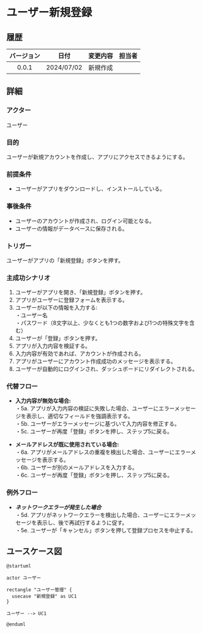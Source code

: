 # ユーザー新規登録

## 履歴

| バージョン |    日付    | 変更内容 | 担当者 |
| :--------: | :--------: | :------- | :----: |
|   0.0.1    | 2024/07/02 | 新規作成 |        |

## 詳細

### アクター

 ユーザー

### 目的

ユーザーが新規アカウントを作成し、アプリにアクセスできるようにする。

### 前提条件

- ユーザーがアプリをダウンロードし、インストールしている。

### 事後条件

- ユーザーのアカウントが作成され、ログイン可能となる。
- ユーザーの情報がデータベースに保存される。

### トリガー

ユーザーがアプリの「新規登録」ボタンを押す。

### 主成功シナリオ

1. ユーザーがアプリを開き、「新規登録」ボタンを押す。
2. アプリがユーザーに登録フォームを表示する。
3. ユーザーが以下の情報を入力する:</br>
・ユーザー名</br>
・パスワード（8文字以上、少なくとも1つの数字および1つの特殊文字を含む）
4. ユーザーが「登録」ボタンを押す。
5. アプリが入力内容を検証する。
6. 入力内容が有効であれば、アカウントが作成される。
7. アプリがユーザーにアカウント作成成功のメッセージを表示する。
8. ユーザーが自動的にログインされ、ダッシュボードにリダイレクトされる。

### 代替フロー

- **入力内容が無効な場合:**</br>
・5a. アプリが入力内容の検証に失敗した場合、ユーザーにエラーメッセージを表示し、適切なフィールドを強調表示する。</br>
・5b. ユーザーがエラーメッセージに基づいて入力内容を修正する。</br>
・5c. ユーザーが再度「登録」ボタンを押し、ステップ5に戻る。

- **メールアドレスが既に使用されている場合:**</br>
・6a. アプリがメールアドレスの重複を検出した場合、ユーザーにエラーメッセージを表示する。</br>
・6b. ユーザーが別のメールアドレスを入力する。</br>
・6c. ユーザーが再度「登録」ボタンを押し、ステップ5に戻る。

### 例外フロー

- ***ネットワークエラーが発生した場合***</br>
・5d. アプリがネットワークエラーを検出した場合、ユーザーにエラーメッセージを表示し、後で再試行するように促す。</br>
・5e. ユーザーが「キャンセル」ボタンを押して登録プロセスを中止する。

## ユースケース図

```plantuml
@startuml

actor ユーザー

rectangle "ユーザー管理" {
  usecase "新規登録" as UC1
}

ユーザー --> UC1

@enduml
```
